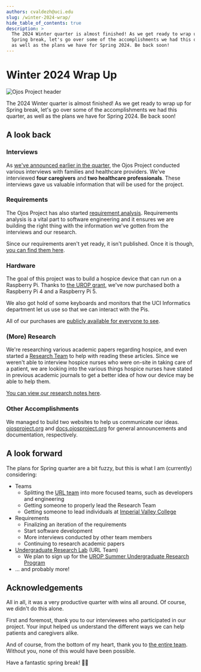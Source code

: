 ```yaml
---
authors: cvaldezh@uci.edu
slug: /winter-2024-wrap/
hide_table_of_contents: true
description: >
  The 2024 Winter quarter is almost finished! As we get ready to wrap up for
  Spring break, let's go over some of the accomplishments we had this quarter,
  as well as the plans we have for Spring 2024. Be back soon!
---
```


# Winter 2024 Wrap Up

![Ojos Project header](@site/static/images/header.png)

The 2024 Winter quarter is almost finished! As we get ready to wrap up for Spring break, let's go over some of the accomplishments we had this quarter, as well as the plans we have for Spring 2024. Be back soon!

<!-- truncate -->

## A look back

### Interviews

As [we've announced earlier in the quarter](/news/1706645600/),
the Ojos Project conducted various interviews with families and healthcare
providers. We've interviewed **four caregivers** and **two healthcare
professionals**. These interviews gave us valuable information that will be
used for the project.

### Requirements

The Ojos Project has also started [requirement analysis](https://en.wikipedia.org/wiki/Requirements_analysis).
Requirements analysis is a vital part to software engineering and it ensures we
are building the right thing with the information we've gotten from the
interviews and our research.

Since our requirements aren't yet ready, it isn't published. Once it is though,
[you can find them here](/docs/iris/requirements/).

### Hardware

The goal of this project was to build a hospice device that can run on a
Raspberry Pi. Thanks to
[the UROP grant](/news/urop-and-finances/), we've now
purchased both a Raspberry Pi 4 and a Raspberry Pi 5.

We also got hold of some keyboards and monitors that the UCI Informatics
department let us use so that we can interact with the Pis.

All of our purchases are
[publicly available for everyone to see](https://docs.google.com/spreadsheets/d/1W9qHV4Bm3wPtvsBWxmY4jpJY9JbhpSFIvcgRSFbrr78/).

### (More) Research

We're researching various academic papers regarding hospice, and even started
a [Research Team](https://github.com/ojosproject/website/blob/cc24069ca979c0aa9ddd5ff78b0360d95daa1a1d/docs/url/research/README.md) to help with
reading these articles. Since we weren't able to interview hospice nurses who
were on-site in taking care of a patient, we are looking into the various
things hospice nurses have stated in previous academic journals to get a better
idea of how our device may be able to help them.

[You can view our research notes here](https://github.com/ojosproject/website/tree/cc24069ca979c0aa9ddd5ff78b0360d95daa1a1d/docs/url/research/notes).

### Other Accomplishments

We managed to build two websites to help us communicate our ideas.
[ojosproject.org](https://ojosproject.org/) and
[docs.ojosproject.org](https://docs.ojosproject.org/) for general announcements
and documentation, respectively.

## A look forward

The plans for Spring quarter are a bit fuzzy, but this is what I am (currently)
considering:

- Teams
  - Splitting the [URL team](/docs/url/) into more
    focused teams, such as developers and engineering
  - Getting someone to properly lead the Research Team
  - Getting someone to lead individuals at [Imperial Valley College](https://imperial.edu/)
- Requirements
  - Finalizing an iteration of the requirements
  - Start software development
  - More interviews conducted by other team members
  - Continuing to research academic papers
- [Undergraduate Research Lab](https://markbaldw.in/url/) (URL Team)
  - We plan to sign up for the
    [UROP Summer Undergraduate Research Program](https://urop.uci.edu/urop-opportunities/#surp)
- ... and probably more!

## Acknowledgements

All in all, it was a very productive quarter with wins all around. Of course,
we didn't do this alone.

First and foremost, thank you to our interviewees who participated in our
project. Your input helped us understand the different ways we can help patients
and caregivers alike.

And of course, from the bottom of my heart, thank you to
[the entire team](https://ojosproject.org/#team). Without you, none of this
would have been possible.

Have a fantastic spring break! 👋🏽

